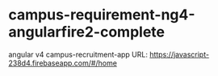 # campus-requirement-ng4-angularfire2-complete
angular v4 campus-recruitment-app 
URL: https://javascript-238d4.firebaseapp.com/#/home

